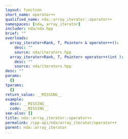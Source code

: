 ```yaml
---
layout: function
short_name: operator++
qualified_name: nda::array_iterator::operator++
namespaces: [nda, array_iterator]
includer: nda/nda.hpp
brief: ""
overloads:
  array_iterator<Rank, T, Pointer> & operator++():
    desc: ""
    source: nda/iterators.hpp
  array_iterator<Rank, T, Pointer> operator++(int ):
    desc: ""
    source: nda/iterators.hpp
desc: ""
params:
  {}
tparams:
  {}
return_value: __MISSING__
example:
  desc: __MISSING__
  code: __MISSING__
see-also: []
title: nda::array_iterator::operator++
permalink: /cpp-api/nda/array_iterator/operator++
parent: nda::array_iterator
...
```


